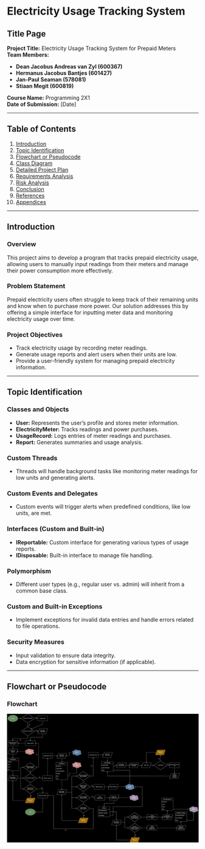 # Electricity Usage Tracking System

## Title Page
**Project Title:** Electricity Usage Tracking System for Prepaid Meters  
**Team Members:** 
- **Dean Jacobus Andreas van Zyl (600367)**
- **Hermanus Jacobus Bantjes (601427)**
- **Jan-Paul Seaman (578081)**
- **Stiaan Megit (600819)**

**Course Name:** Programming 2X1  
**Date of Submission:** [Date]

---

## Table of Contents
1. [Introduction](#introduction)
2. [Topic Identification](#topic-identification)
3. [Flowchart or Pseudocode](#flowchart-or-pseudocode)
4. [Class Diagram](#class-diagram)
5. [Detailed Project Plan](#detailed-project-plan)
6. [Requirements Analysis](#requirements-analysis)
7. [Risk Analysis](#risk-analysis)
8. [Conclusion](#conclusion)
9. [References](#references)
10. [Appendices](#appendices)

---

## Introduction
### Overview
This project aims to develop a program that tracks prepaid electricity usage, allowing users to manually input readings from their meters and manage their power consumption more effectively.

### Problem Statement
Prepaid electricity users often struggle to keep track of their remaining units and know when to purchase more power. Our solution addresses this by offering a simple interface for inputting meter data and monitoring electricity usage over time.

### Project Objectives
- Track electricity usage by recording meter readings.
- Generate usage reports and alert users when their units are low.
- Provide a user-friendly system for managing prepaid electricity information.

---

## Topic Identification
### Classes and Objects
- **User:** Represents the user’s profile and stores meter information.
- **ElectricityMeter:** Tracks readings and power purchases.
- **UsageRecord:** Logs entries of meter readings and purchases.
- **Report:** Generates summaries and usage analysis.

### Custom Threads
- Threads will handle background tasks like monitoring meter readings for low units and generating alerts.

### Custom Events and Delegates
- Custom events will trigger alerts when predefined conditions, like low units, are met.

### Interfaces (Custom and Built-in)
- **IReportable:** Custom interface for generating various types of usage reports.
- **IDisposable:** Built-in interface to manage file handling.

### Polymorphism
- Different user types (e.g., regular user vs. admin) will inherit from a common base class.

### Custom and Built-in Exceptions
- Implement exceptions for invalid data entries and handle errors related to file operations.

### Security Measures
- Input validation to ensure data integrity.
- Data encryption for sensitive information (if applicable).

---

## Flowchart or Pseudocode
### Flowchart
![Flowchart Image](Project/bin/Debug/net8.0/Media/FlowChart_1.svg)